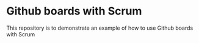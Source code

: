 # Github boards with Scrum

This repository is to demonstrate an example of how to use Github boards with Scrum
